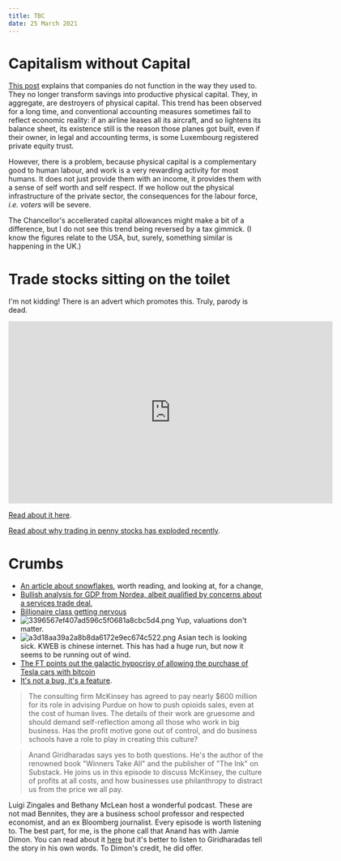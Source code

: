 ```yaml
---
title: TBC
date: 25 March 2021
---
```


# Capitalism without Capital

[This post](https://americancompass.org/essays/the-corporate-erosion-of-capitalism/) explains that companies do not function in the way they used to.
They no longer transform savings into productive physical capital.
They, in aggregate, are destroyers of physical capital.
This trend has been observed for a long time, and conventional accounting measures sometimes fail to reflect economic reality: if an airline leases all its aircraft, and so lightens its balance sheet, its existence still is the reason those planes got built, even if their owner, in legal and accounting terms, is some Luxembourg registered private equity trust.

However, there is a problem, because physical capital is a complementary good to  human labour, and work is a very rewarding activity for most humans. It does not just provide them with an income, it provides them with a sense of self worth and self respect. If we hollow out the physical infrastructure of the private sector, the consequences for the labour force, _i.e. voters_ will be severe. 

The Chancellor's accellerated capital allowances might make a bit of a difference, but I do not see this trend being reversed by a tax gimmick. (I know the figures relate to the USA, but, surely, something similar is happening in the UK.)

# Trade stocks sitting on the toilet

I'm not kidding! There is an advert which promotes this. Truly, parody is dead.

<iframe width="640" height="360" src="https://www.youtube.com/embed/M_GmScmdTxY" title="YouTube video player" frameborder="0" allow="accelerometer; autoplay; clipboard-write; encrypted-media; gyroscope; picture-in-picture" allowfullscreen></iframe>

[Read about it here](https://wallstreetonparade.com/2021/03/trade-stocks-as-you-sit-on-the-toilet-yes-this-ad-actually-promotes-that/).

[Read about why trading in penny stocks has exploded recently](https://www.nytimes.com/2021/03/18/business/penny-stocks-trading.html).

# Crumbs

- [An article about snowflakes](https://www.nytimes.com/2021/03/10/science/snowflakes-photos-nathan-myhrvold.html), worth reading, and looking at, for a change,
- [Bullish analysis for GDP from Nordea, albeit qualified by concerns about a services trade deal](https://corporate.nordea.com/article/64361/brexit-whats-next-for-the-eu-uk-relationship),
- [Billionaire class getting nervous](https://www.reuters.com/article/idUSKBN2BH0J7)
- ![3396567ef407ad596c5f0681a8cbc5d4.png]({attach}3396567ef407ad596c5f0681a8cbc5d4.png) Yup, valuations don't matter.
- ![a3d18aa39a2a8b8da6172e9ec674c522.png]({attach}a3d18aa39a2a8b8da6172e9ec674c522.png)
Asian tech is looking sick. KWEB is chinese internet. This has had a huge run, but now it seems to be running out of wind.
- [The FT points out the galactic hypocrisy of allowing the purchase of Tesla cars with bitcoin](https://www.ft.com/content/e4e8b571-c61c-499d-ad1b-f4bfb48e65c7)
- [It's not a bug, it's a feature](https://www.capitalisnt.com/episodes/when-the-profit-motive-kills-with-anand-giridharadas).  
> The consulting firm McKinsey has agreed to pay nearly $600 million for its role in advising Purdue on how to push opioids sales, even at the cost of human lives. The details of their work are gruesome and should demand self-reflection among all those who work in big business. Has the profit motive gone out of control, and do business schools have a role to play in creating this culture? 

> Anand Giridharadas says yes to both questions. He's the author of the renowned book "Winners Take All" and the publisher of "The Ink" on Substack. He joins us in this episode to discuss McKinsey, the culture of profits at all costs, and how businesses use philanthropy to distract us from the price we all pay.

Luigi Zingales and Bethany McLean host a wonderful podcast. These are not mad Bennites, they are a business school professor and respected economist, and an ex Bloomberg journalist. Every episode is worth listening to.
The best part, for me, is the phone call that Anand has with Jamie Dimon. You can read about it [here](https://www.washingtonpost.com/news/powerpost/paloma/the-finance-202/2019/10/23/the-finance-202-what-jamie-dimon-s-private-call-with-an-author-reveals-about-the-debate-over-capitalism/5daf71eb602ff10cf14f96cb/) but it's better to listen to Giridharadas tell the story in his own words. To Dimon's credit, he did offer.
